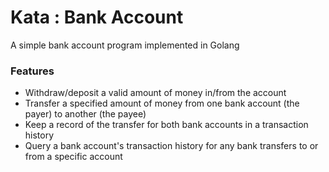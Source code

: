 # Kata : Bank Account

A simple bank account program implemented in Golang

### Features
* Withdraw/deposit a valid amount of money in/from the account
* Transfer a specified amount of money from one bank account (the payer) to another (the payee)
* Keep a record of the transfer for both bank accounts in a transaction history
* Query a bank account's transaction history for any bank transfers to or from a specific account
